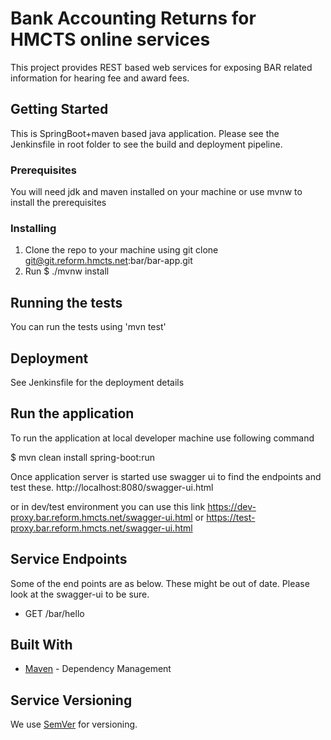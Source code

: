 # Bank Accounting Returns for HMCTS online services

This project provides REST based web services for exposing BAR related information for hearing fee and award fees.

## Getting Started

This is SpringBoot+maven based java application. Please see the Jenkinsfile in root folder to see the build and deployment pipeline.

### Prerequisites

You will need jdk and maven installed on your machine or use mvnw to install the prerequisites

### Installing
1. Clone the repo to your machine using git clone git@git.reform.hmcts.net:bar/bar-app.git
2. Run $ ./mvnw install

## Running the tests

You can run the tests using 'mvn test'


## Deployment

See Jenkinsfile for the deployment details

## Run the application
To run the application at local developer machine use following command

$ mvn clean install spring-boot:run

Once application server is started use swagger ui to find the endpoints and test these. 
http://localhost:8080/swagger-ui.html

or in dev/test environment you can use this link
https://dev-proxy.bar.reform.hmcts.net/swagger-ui.html
or https://test-proxy.bar.reform.hmcts.net/swagger-ui.html

## Service Endpoints
Some of the end points are as below. These might be out of date. Please look at the swagger-ui to be sure. 

- GET /bar/hello


## Built With

* [Maven](https://maven.apache.org/) - Dependency Management

## Service Versioning

We use [SemVer](http://semver.org/) for versioning.

